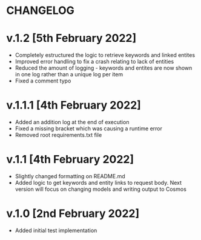 # CHANGELOG

# v.1.2 [5th February 2022]
- Completely estructured the logic to retrieve keywords and linked entites
- Improved error handling to fix a crash relating to lack of entities
- Reduced the amount of logging - keywords and entites are now shown in one log rather than a unique log per item
- Fixed a comment typo 

# v.1.1.1 [4th February 2022]
- Added an addition log at the end of execution
- Fixed a missing bracket which was causing a runtime error
- Removed root requirements.txt file


# v.1.1 [4th February 2022]
- Slightly changed formatting on README.md
- Added logic to get keywords and entity links to request body. Next version will focus on changing models and writing output to Cosmos

# v.1.0 [2nd February 2022]
- Added initial test implementation